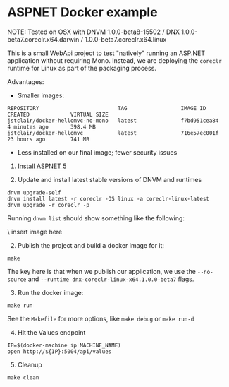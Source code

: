 # ASPNET Docker example

NOTE: Tested on OSX with DNVM 1.0.0-beta8-15502 / DNX 1.0.0-beta7.coreclr.x64.darwin / 1.0.0-beta7.coreclr.x64.linux

This is a small WebApi project to test "natively" running an ASP.NET application without requiring Mono. Instead, we are deploying the `coreclr` runtime for Linux as part of the packaging process.

Advantages:

* Smaller images:

```
REPOSITORY                         TAG                 IMAGE ID            CREATED             VIRTUAL SIZE
jstclair/docker-hellomvc-no-mono   latest              f7bd951cea84        4 minutes ago       398.4 MB
jstclair/docker-hellomvc           latest              716e57ec001f        23 hours ago        741 MB
```

* Less installed on our final image; fewer security issues


1. [Install ASPNET 5](https://github.com/aspnet/home)

2. Update and install latest stable versions of DNVM and runtimes

```
dnvm upgrade-self
dnvm install latest -r coreclr -OS linux -a coreclr-linux-latest
dnvm upgrade -r coreclr -p
```

Running `dnvm list` should show something like the following:

\\ insert image here


2. Publish the project and build a docker image for it:

```
make
```

The key here is that when we publish our application, we use the `--no-source` and  `--runtime dnx-coreclr-linux-x64.1.0.0-beta7` flags.

3. Run the docker image:

```
make run
```

See the `Makefile` for more options, like `make debug` or `make run-d`

4. Hit the Values endpoint

```
IP=$(docker-machine ip MACHINE_NAME)
open http://${IP}:5004/api/values
```

5. Cleanup

```
make clean
```